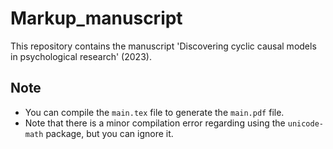 # Markup_manuscript
This repository contains the manuscript 'Discovering cyclic causal models in psychological research' (2023).

## Note  
- You can compile the `main.tex` file to generate the `main.pdf` file.
- Note that there is a minor compilation error regarding using the `unicode-math` package, but you can ignore it.
